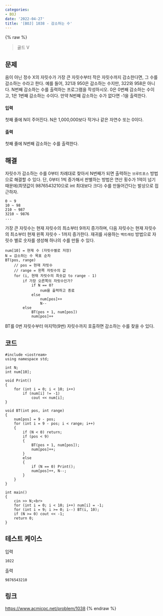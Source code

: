 ```yaml
---
categories:
- BOJ
date: '2022-04-27'
title: '[BOJ] 1038 - 감소하는 수'
---
```


{% raw %}
> 골드 V<br>

## 문제
음이 아닌 정수 X의 자릿수가 가장 큰 자릿수부터 작은 자릿수까지 감소한다면, 그 수를 감소하는 수라고 한다. 예를 들어, 321과 950은 감소하는 수지만, 322와 958은 아니다. N번째 감소하는 수를 출력하는 프로그램을 작성하시오. 0은 0번째 감소하는 수이고, 1은 1번째 감소하는 수이다. 만약 N번째 감소하는 수가 없다면 -1을 출력한다.

#### 입력
첫째 줄에 N이 주어진다. N은 1,000,000보다 작거나 같은 자연수 또는 0이다.

#### 출력
첫째 줄에 N번째 감소하는 수를 출력한다.

## 해결
자릿수가 감소하는 수를 0부터 차례대로 찾아서 N번째가 되면 출력하는 `브루트포스` 방법으로 해결할 수 있다. 단, 0부터 1씩 증가해서 판별하는 방법은 연산 횟수가 1억이 넘기 때문에(최댓값이 9876543210으로 int 최대보다 크다) 수를 만들어간다는 발상으로 접근하자.

```
0 ~ 9
10 ~ 98
210 ~ 987
3210 ~ 9876
...
```
가장 큰 자릿수는 현재 자릿수의 최소부터 9까지 증가하며, 다음 자릿수는 현재 자릿수의 최소부터 현재 왼쪽 자릿수 - 1까지 증가한다. 재귀를 사용하는 `백트래킹` 방법으로 자릿수 별로 숫자를 생성해 하나의 수를 만들 수 있다.

```
num[10] = 현재 수 (자릿수별로 저장)
N = 감소하는 수 목표 순차
BT(pos, range)
	// pos = 현재 자릿수
	// range = 왼쪽 자릿수의 값
	for (i, 현재 자릿수의 최솟값 to range - 1)
		if 가장 오른쪽의 자릿수인가?
			if N == 0?
				num을 출력하고 종료
			else
				num[pos]++
				N--
		else
			BT(pos + 1, num[pos])
			num[pos]++
```
BT를 0번 자릿수부터 마지막(9번) 자릿수까지 호출하면 감소하는 수를 찾을 수 있다.

## 코드
```
#include <iostream>
using namespace std;

int N;
int num[10];

void Print()
{
	for (int i = 0; i < 10; i++)
		if (num[i] != -1)
			cout << num[i];
}

void BT(int pos, int range)
{
	num[pos] = 9 - pos;
	for (int i = 9 - pos; i < range; i++)
	{
		if (N < 0) return;
		if (pos < 9)
		{
			BT(pos + 1, num[pos]);
			num[pos]++;
		}
		else
		{
			if (N == 0) Print();
			num[pos]++,	N--;
		}
	}
}

int main()
{
	cin >> N;<br>
	for (int i = 0; i < 10; i++) num[i] = -1;
	for (int i = 9; i >= 0; i--) BT(i, 10);
	if (N >= 0) cout << -1;
	return 0;
}
```

## 테스트 케이스
입력
```
1022
```

출력
```
9876543210
```

## 링크
https://www.acmicpc.net/problem/1038
{% endraw %}